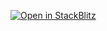 [![Open in StackBlitz](https://developer.stackblitz.com/img/open_in_stackblitz.svg)](https://stackblitz.com/github/baitando/dhbw-web/tree/master/02a_testing-mocha-chai/result?file=index.html&terminal=stackblitz&title=Aufgabe%202%20Modul%202a%20%28Testing%29)